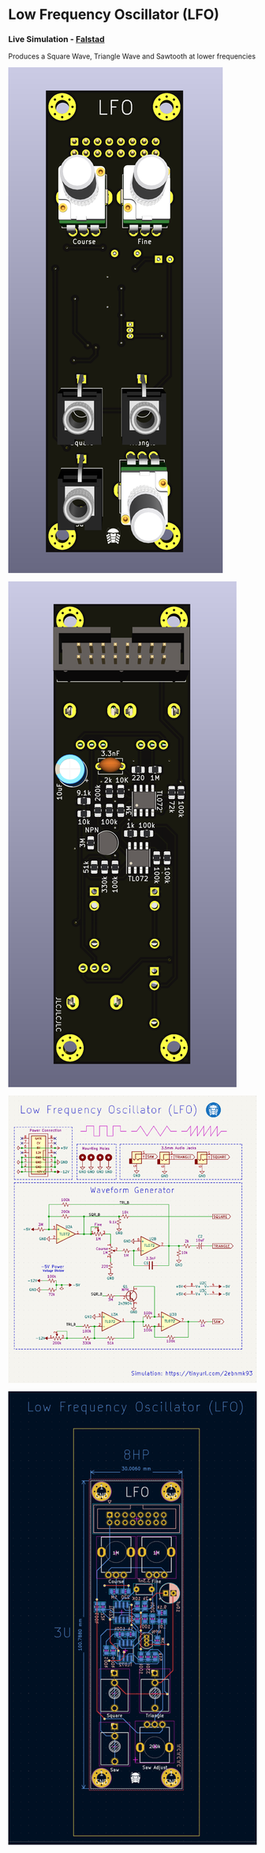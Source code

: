 # Low Frequency Oscillator (LFO)

### Live Simulation - [Falstad](https://tinyurl.com/2ebnmk93)

Produces a Square Wave, Triangle Wave and Sawtooth at lower frequencies

![Front View](https://github.com/theWickedWebDev/Modular-Synth/blob/main/LFO/LFO-3D-Front.png?raw=true)

![Back View](https://github.com/theWickedWebDev/Modular-Synth/blob/main/LFO/LFO-3D-Back.png?raw=true)

![Back View](https://github.com/theWickedWebDev/Modular-Synth/blob/main/LFO/LFO-Schematic.png?raw=true)

![Back View](https://github.com/theWickedWebDev/Modular-Synth/blob/main/LFO/LFO-Gerber.png?raw=true)
